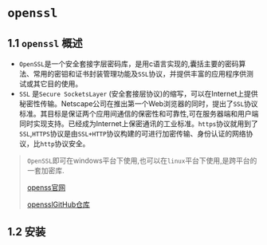 # `openssl`

## 1.1 `openssl` 概述

+ `OpenSSL`是一个安全套接字层密码库，是用c语言实现的,囊括主要的密码算法、常用的密钼和证书封装管理功能及`SSL`协议，并提供丰富的应用程序供测试或其它目的使用。
+ `SSL` 是`Secure SocketsLayer` (安全套接层协议)的缩写，可以在Internet上提供秘密性传输。Netscape公司在推出第一个Web浏览器的同时，提出了`SSL`协议标准。其目标是保证两个应用间通信的保密性和可靠性,可在服务器端和用户端同时实现支持。已经成为Internet上保密通讯的工业标准。`https`协议就用到了`SSL`,`HTTPS`协议是由`SSL+HTTP`协议构建的可进行加密传输、身份认证的网络协议，比`http`协议安全。

> `OpenSSL`即可在windows平台下使用,也可以在`linux`平台下使用,是跨平台的一套加密库.
>
> [openss官网](https://www.openssl.org/)
>
> [opensslGitHub仓库](https://github.com/openssl/openssl)

## 1.2 安装

